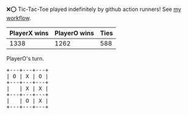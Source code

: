 :x::o: Tic-Tac-Toe played indefinitely by github action runners! See [my workflow](.github/workflows/play.yaml).

|PlayerX wins|PlayerO wins|Ties|
|-|-|-|
|1338|1262|588|

PlayerO's turn.

<pre>
+---+---+---+
| O | X | O |
+---+---+---+
|   | X | X |
+---+---+---+
|   | O | X |
+---+---+---+
</pre>